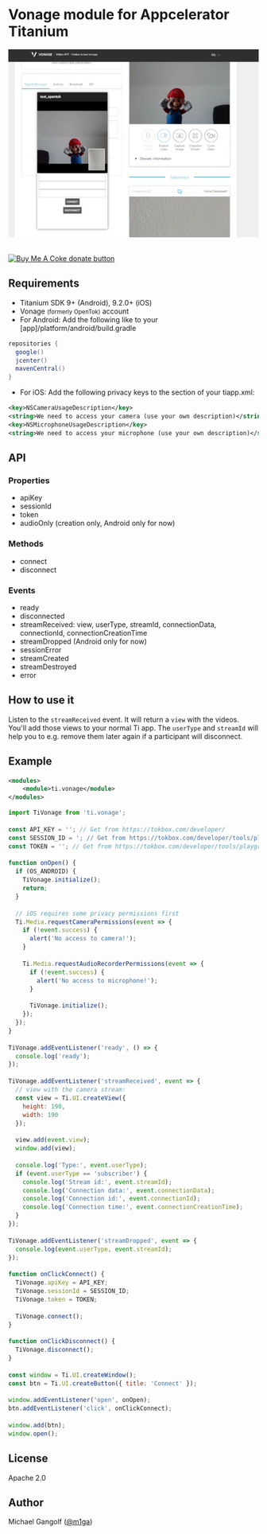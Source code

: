 # Vonage module for Appcelerator Titanium

<img src="images/vonage.jpg"/>

<br/>
<br/>

<span class="badge-buymeacoffee"><a href="https://www.buymeacoffee.com/miga" title="donate"><img src="https://img.shields.io/badge/buy%20me%20a%20coke-donate-orange.svg" alt="Buy Me A Coke donate button" /></a></span>

## Requirements

* Titanium SDK 9+ (Android), 9.2.0+ (iOS)
* Vonage <small>(formerly OpenTok)</small> account
* For Android: Add the following like to your [app]/platform/android/build.gradle
```gradle
repositories {
  google()
  jcenter()
  mavenCentral()
}
```

* For iOS: Add the following privacy keys to the <plist> section of your tiapp.xml:
```xml
<key>NSCameraUsageDescription</key>
<string>We need to access your camera (use your own description)</string>
<key>NSMicrophoneUsageDescription</key>
<string>We need to access your microphone (use your own description)</string>
```

## API

### Properties
* apiKey
* sessionId
* token
* audioOnly (creation only, Android only for now)

### Methods
* connect
* disconnect

### Events
* ready
* disconnected
* streamReceived: view, userType, streamId, connectionData, connectionId, connectionCreationTime
* streamDropped (Android only for now)
* sessionError
* streamCreated
* streamDestroyed
* error

## How to use it

Listen to the `streamReceived` event. It will return a `view` with the videos. You'll add those views to your normal Ti app. The `userType` and `streamId` will help you to e.g. remove them later again if a participant will disconnect.

## Example

```xml
<modules>
    <module>ti.vonage</module>
</modules>
```

```javascript
import TiVonage from 'ti.vonage';

const API_KEY = ''; // Get from https://tokbox.com/developer/
const SESSION_ID = '; // Get from https://tokbox.com/developer/tools/playground/
const TOKEN = ''; // Get from https://tokbox.com/developer/tools/playground/

function onOpen() {
  if (OS_ANDROID) {
    TiVonage.initialize();
    return;
  }

  // iOS requires some privacy permissions first
  Ti.Media.requestCameraPermissions(event => {
    if (!event.success) {
      alert('No access to camera!');
    }

    Ti.Media.requestAudioRecorderPermissions(event => {
      if (!event.success) {
        alert('No access to microphone!');
      }
  
      TiVonage.initialize();
    });
  });
}

TiVonage.addEventListener('ready', () => {
  console.log('ready');
});

TiVonage.addEventListener('streamReceived', event => {
  // view with the camera stream:
  const view = Ti.UI.createView({
    height: 190,
    width: 190
  });

  view.add(event.view);
  window.add(view);

  console.log('Type:', event.userType);
  if (event.userType == 'subscriber') {
    console.log('Stream id:', event.streamId);
    console.log('Connection data:', event.connectionData);
    console.log('Connection id:', event.connectionId);
    console.log('Connection time:', event.connectionCreationTime);
  }
});

TiVonage.addEventListener('streamDropped', event => {
  console.log(event.userType, event.streamId);
});

function onClickConnect() {
  TiVonage.apiKey = API_KEY;
  TiVonage.sessionId = SESSION_ID;
  TiVonage.token = TOKEN;

  TiVonage.connect();
}

function onClickDisconnect() {
  TiVonage.disconnect();
}

const window = Ti.UI.createWindow();
const btn = Ti.UI.createButton({ title: 'Connect' });

window.addEventListener('open', onOpen);
btn.addEventListener('click', onClickConnect);

window.add(btn);
window.open();

```

## License

Apache 2.0

## Author

Michael Gangolf ([@m1ga](https://github.com/m1ga))
